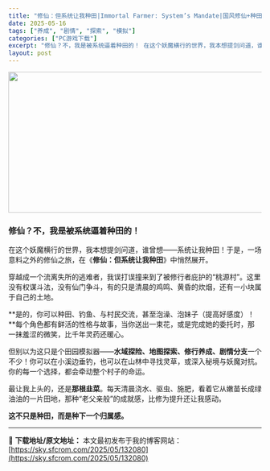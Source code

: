 ```yaml
---
title: "修仙：但系统让我种田|Immortal Farmer: System’s Mandate|国风修仙+种田冒险|支持繁简中文"
date: 2025-05-16
tags: ["养成", "剧情", "探索", "模拟"]
categories: ["PC游戏下载"]
excerpt: "修仙？不，我是被系统逼着种田的！ 在这个妖魔横行的世界，我本想提剑问道，谁曾想——系统让我种田！于是，一场意料之外的修仙之旅，在《修仙：但系统让我种田》中悄然展开。 穿越成一个流离失所的逃难者，我误打误撞来到了被修行者庇护的“桃源村”。这里没有权谋斗法，没有仙门争斗，有的只是清晨的鸡鸣、黄昏的炊烟，&hellip;"
layout: post
---
```


<img class="aligncenter size-full wp-image-132081" src="https://sky.sfcrom.com/wp-content/uploads/2025/05/2025051606060244.webp" alt="" width="600" height="280" />
<h3 class="" data-start="70" data-end="90">修仙？不，我是被系统逼着种田的！</h3>
<p class="" data-start="92" data-end="161">在这个妖魔横行的世界，我本想提剑问道，谁曾想——系统让我种田！于是，一场意料之外的修仙之旅，在《<strong data-start="140" data-end="154">修仙：但系统让我种田</strong>》中悄然展开。</p>
<p class="" data-start="163" data-end="243">穿越成一个流离失所的逃难者，我误打误撞来到了被修行者庇护的“桃源村”。这里没有权谋斗法，没有仙门争斗，有的只是清晨的鸡鸣、黄昏的炊烟，还有一小块属于自己的土地。</p>
<p class="" data-start="245" data-end="334">**是的，你可以种田、钓鱼、与村民交流，甚至泡澡、泡妹子（提高好感度）！**每个角色都有鲜活的性格与故事，当你送出一束花，或是完成她的委托时，那一抹羞涩的微笑，比千年灵药还暖心。</p>
<p class="" data-start="336" data-end="432">但别以为这只是个田园模拟器——<strong data-start="351" data-end="374">水域探险、地图探索、修行养成、剧情分支</strong>一个不少！你可以在小溪边垂钓，也可以在山林中寻找灵草，或深入秘境与妖魔对抗。你的每一个选择，都会牵动整个村子的命运。</p>
<p class="" data-start="434" data-end="506">最让我上头的，还是<strong data-start="443" data-end="451">那根韭菜</strong>。每天清晨浇水、驱虫、施肥，看着它从嫩苗长成绿油油的一片田地，那种“老父亲般”的成就感，比修为提升还让我感动。</p>
<p class="" data-start="508" data-end="529"><strong data-start="508" data-end="529">这不只是种田，而是种下一个归属感。</strong></p>

---
📖 **下载地址/原文地址：** 本文最初发布于我的博客网站：[https://sky.sfcrom.com/2025/05/132080](https://sky.sfcrom.com/2025/05/132080)
